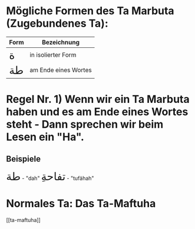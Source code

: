# Mögliche Formen des Ta Marbuta (Zugebundenes Ta):
| Form | Bezeichnung |
| --- | --- |
| <span style="font-size: 22pt">ة</span> | in isolierter Form |
| <span style="font-size: 22pt">طة</span> | am Ende eines Wortes |

# Regel Nr. 1) Wenn wir ein Ta Marbuta haben und es am Ende eines Wortes steht - Dann sprechen wir beim Lesen ein "Ha".

## Beispiele
<span style="font-size: 22pt">طة</span> - "dah"
<span style="font-size: 22pt">ِتفاحة</span> - "tufähah"

# Normales Ta: Das Ta-Maftuha
[[ta-maftuha]]

